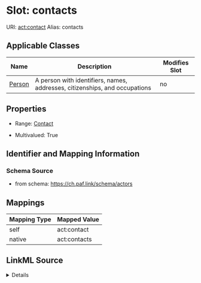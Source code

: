 

# Slot: contacts 



URI: [act:contact](https://ch.paf.link/schema/actors/contact)
Alias: contacts

<!-- no inheritance hierarchy -->





## Applicable Classes

| Name | Description | Modifies Slot |
| --- | --- | --- |
| [Person](Person.md) | A person with identifiers, names, addresses, citizenships, and occupations |  no  |






## Properties

* Range: [Contact](Contact.md)

* Multivalued: True




## Identifier and Mapping Information






### Schema Source


* from schema: https://ch.paf.link/schema/actors




## Mappings

| Mapping Type | Mapped Value |
| ---  | ---  |
| self | act:contact |
| native | act:contacts |




## LinkML Source

<details>
```yaml
name: contacts
from_schema: https://ch.paf.link/schema/actors
rank: 1000
slot_uri: act:contact
alias: contacts
owner: Person
domain_of:
- Person
range: Contact
multivalued: true
inlined: true
inlined_as_list: true

```
</details>